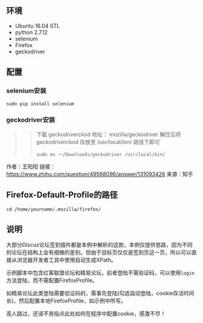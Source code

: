 ## 环境

* Ubuntu 16.04 STL
* python 2.7.12
* selenium
* Firefox
* geckodriver

## 配置

### selenium安装

```
sudo pip install selenium
```

### geckodriver安装

>>
>>下载 geckodriverckod 地址： mozilla/geckodriver
>>解压后将geckodriverckod 存放至 /usr/local/bin/ 路径下即可
>>```
>>sudo mv ～/Downloads/geckodriver /usr/local/bin/
>>```

作者：王阳阳
链接：https://www.zhihu.com/question/49568096/answer/131093426
来源：知乎

## Firefox-Default-Profile的路径

```
cd /home/yourname/.mozilla/firefox/
```

## 说明

大部分Discuz论坛签到插件都是本例中解析的这款，本例仅提供思路，因为不同的论坛在结构上会有细微的差别。但由于目标页仅仅是签到页这一页，所以可以直接从浏览器开发者工具中使用自动生成XPath。

示例脚本中包含红客联盟论坛和精易论坛，前者登陆不需验证码，可以使用`login`方法登陆，而不需配置FirefoxProfile。

如精易论坛此类登陆需要验证码的，需事先登陆(勾选自动登陆，cookie存活时间长)，然后配置本地FirefoxProfile，如示例中所写。

高人路过，还请不吝指点此处如何在程序中配置cookie，感激不尽！

